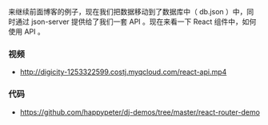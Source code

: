 
来继续前面博客的例子，现在我们把数据移动到了数据库中（ db.json ）中，同时通过 json-server 提供给了我们一套 API 。现在来看一下 React 组件中，如何使用 API 。

### 视频

- http://digicity-1253322599.costj.myqcloud.com/react-api.mp4

### 代码

- https://github.com/happypeter/dj-demos/tree/master/react-router-demo
